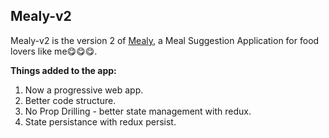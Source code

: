 ## Mealy-v2
Mealy-v2 is the version 2 of [Mealy](https://github.com/sirgeb/mealy/), a Meal Suggestion Application for food lovers like me😋😋😋.

**Things added to the app:**
 1. Now a progressive web app.
 2. Better code structure.
 3. No Prop Drilling - better state management with redux.
 4. State persistance with redux persist.

